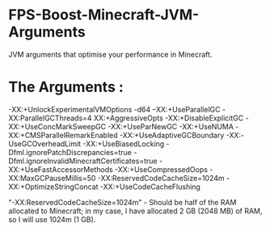 # FPS-Boost-Minecraft-JVM-Arguments
JVM arguments that optimise your performance in Minecraft.

# The Arguments :
-XX:+UnlockExperimentalVMOptions -d64 –XX:+UseParallelGC -XX:ParallelGCThreads=4 XX:+AggressiveOpts -XX:+DisableExplicitGC -XX:+UseConcMarkSweepGC -XX:+UseParNewGC -XX:+UseNUMA -XX:+CMSParallelRemarkEnabled -XX:+UseAdaptiveGCBoundary -XX:-UseGCOverheadLimit -XX:+UseBiasedLocking -Dfml.ignorePatchDiscrepancies=true -Dfml.ignoreInvalidMinecraftCertificates=true -XX:+UseFastAccessorMethods -XX:+UseCompressedOops -XX:MaxGCPauseMillis=50 -XX:ReservedCodeCacheSize=1024m -XX:+OptimizeStringConcat -XX:+UseCodeCacheFlushing

"-XX:ReservedCodeCacheSize=1024m" - Should be half of the RAM allocated to Minecraft; in my case, I have allocated 2 GB (2048 MB) of RAM, so I will use 1024m (1 GB).
